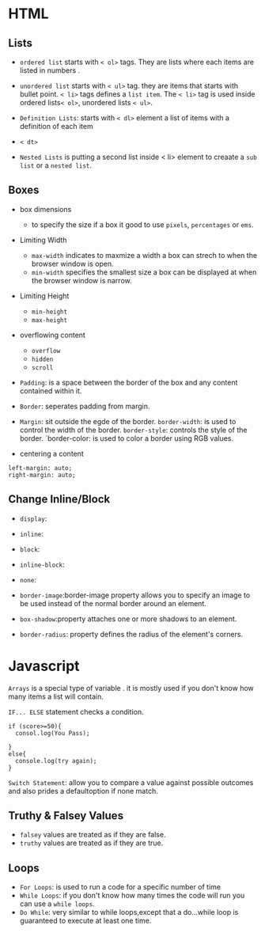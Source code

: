 # HTML
## Lists
* `ordered list` starts with `< ol>` tags. They are lists where each items are listed in numbers .
* `unordered list` starts with `< ul>` tag. they are items that starts with bullet point.
`< li>` tags defines a `list item`. The `< li>` tag is used inside ordered lists`< ol>`, unordered lists `< ul>`.
* `Definition Lists`: starts with `< dl>` element a list of items with a definition of each item
* `< dt>`
 
* `Nested Lists` is putting a second list inside < li> element to creaate a `sub list` or a `nested list`.


## Boxes
* box dimensions
  * to specify the size if a box it good to use `pixels`, `percentages` or `ems`.
* Limiting Width
   * `max-width` indicates to maxmize a width a box can strech to when the browser window is open.
   * `min-width` specifies the smallest size a box can be displayed at when the browser window is narrow.
* Limiting Height
  * `min-height`
  * `max-height`   
* overflowing content
  * `overflow`
  * `hidden`
  * `scroll`


* `Padding`: is a space between the border of the box and any content contained within it.
* `Border`: seperates padding from margin.
* `Margin`: sit outside the egde of the border.
`border-width`: is used to control the width of the border.
`border-style`: controls the style of the border.
`border-color: is used to color a border using RGB values.

* centering a content 
```
left-margin: auto;
right-margin: auto;
```

## Change Inline/Block
* `display`:
* `inline`:
* `block`:
* `inline-block`:
* `none`:


* `border-image`:border-image property allows you to specify an image to be used instead of the normal border around an element.
* `box-shadow`:property attaches one or more shadows to an element.
* `border-radius`: property defines the radius of the element's corners.





# Javascript

`Arrays` is a special type of variable . it is mostly used if you don't know how many items a list will contain.

`IF... ELSE` statement checks a condition.
```
if (score>=50){
  consol.log(You Pass);

}
else{
  console.log(try again);
}
```
`Switch Statement`: allow you to compare a value against possible outcomes and also prides a defaultoption if none match.
 

## **Truthy & Falsey Values**
 * `falsey` values are treated as if they are false.
* `truthy` values are treated as if they are true.

## **Loops**

* `For Loops`: is used to run a code for a specific number of time
* `While Loops`: if you don't know how many times the code will run you can use a `while loops`.
* `Do While`: very similar to while loops,except that a do...while loop is guaranteed to execute at least one time.

